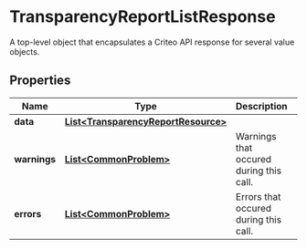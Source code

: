 

# TransparencyReportListResponse

A top-level object that encapsulates a Criteo API response for several value objects.

## Properties

| Name | Type | Description | Notes |
|------------ | ------------- | ------------- | -------------|
|**data** | [**List&lt;TransparencyReportResource&gt;**](TransparencyReportResource.md) |  |  [optional] |
|**warnings** | [**List&lt;CommonProblem&gt;**](CommonProblem.md) | Warnings that occured during this call. |  [optional] [readonly] |
|**errors** | [**List&lt;CommonProblem&gt;**](CommonProblem.md) | Errors that occured during this call. |  [optional] [readonly] |




